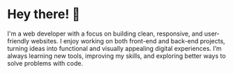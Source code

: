 <h1>Hey there! 👋</h1>
I'm a web developer with a focus on building clean, responsive, and user-friendly websites. 
I enjoy working on both front-end and back-end projects, turning ideas into functional and visually appealing digital experiences. I’m always learning new tools, improving my skills, and exploring better ways to solve problems with code.

<!---
achraf297/achraf297 is a ✨ special ✨ repository because its `README.md` (this file) appears on your GitHub profile.
You can click the Preview link to take a look at your changes.
--->

